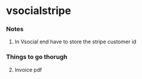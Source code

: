# vsocialstripe

### Notes

1. In Vsocial end have to store the stripe customer id

### Things to go thorugh

2. Invoice pdf